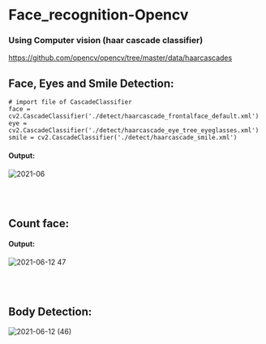 # Face_recognition-Opencv

### Using Computer vision (haar cascade classifier)
https://github.com/opencv/opencv/tree/master/data/haarcascades
<br>

## Face, Eyes and Smile Detection:

```
# import file of CascadeClassifier
face = cv2.CascadeClassifier('./detect/haarcascade_frontalface_default.xml')
eye = cv2.CascadeClassifier('./detect/haarcascade_eye_tree_eyeglasses.xml')
smile = cv2.CascadeClassifier('./detect/haarcascade_smile.xml')
```
#### Output:
![2021-06](https://user-images.githubusercontent.com/70934443/121780768-73631f00-cbbf-11eb-8186-fa2954ca5244.jpg)

<br><br>

## Count face:

#### Output:
![2021-06-12 47](https://user-images.githubusercontent.com/70934443/121780838-c4731300-cbbf-11eb-871a-9091dce8dd15.png)

<br><br>

## Body Detection:
![2021-06-12 (46)](https://user-images.githubusercontent.com/70934443/121780892-0308cd80-cbc0-11eb-8a36-a82e56bd9a26.png)

